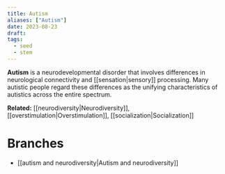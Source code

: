```yaml
---
title: Autism
aliases: ["Autism"]
date: 2023-08-23
draft:
tags:
  - seed
  - stem
---
```


**Autism** is a neurodevelopmental disorder that involves differences in neurological connectivity and [[sensation|sensory]] processing. Many autistic people regard these differences as the unifying characteristics of autistics across the entire spectrum.

**Related:** [[neurodiversity|Neurodiversity]], [[overstimulation|Overstimulation]], [[socialization|Socialization]]

# Branches

- [[autism and neurodiversity|Autism and neurodiversity]]